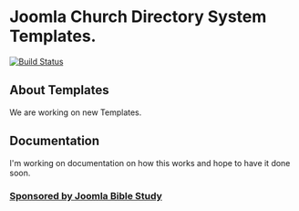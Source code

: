 # Joomla Church Directory System Templates.
[![Build Status](https://travis-ci.org/Joomla-Bible-Study/joomla_churchdirectory.svg?branch=master)](https://travis-ci.org/Joomla-Bible-Study/joomla_churchdirectory)

## About Templates
We are working on new Templates.

## Documentation
I'm working on documentation on how this works and hope to have it done soon.

### <a href="http://www.joomlabiblestudy.org" target="_blank" type="html">Sponsored by Joomla Bible Study</a>
